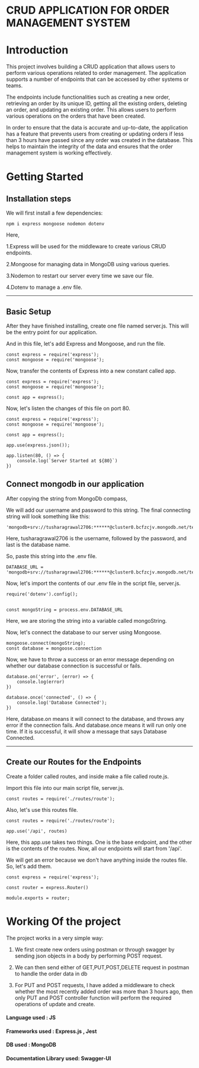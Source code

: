 # CRUD APPLICATION FOR ORDER MANAGEMENT SYSTEM

# Introduction
This project involves building a CRUD application that allows users to perform various operations related to order management. The application supports a number of endpoints that can be accessed by other systems or teams. 

The endpoints include functionalities such as creating a new order, retrieving an order by its unique ID, getting all the existing orders, deleting an order, and updating an existing order. This allows users to perform various operations on the orders that have been created. 

In order to ensure that the data is accurate and up-to-date, the application has a feature that prevents users from creating or updating orders if less than 3 hours have passed since any order was created in the database. This helps to maintain the integrity of the data and ensures that the order management system is working effectively.

# Getting Started
## Installation steps

We will first install a few dependencies:
```
npm i express mongoose nodemon dotenv
```
Here,

1.Express will be used for the middleware to create various CRUD endpoints.

2.Mongoose for managing data in MongoDB using various queries.

3.Nodemon to restart our server every time we save our file.

4.Dotenv to manage a .env file.

---
## Basic Setup
After they have finished installing, create one file named server.js. This will be the entry point for our application.

And in this file, let's add Express and Mongoose, and run the file.

```
const express = require('express');
const mongoose = require('mongoose');
```

Now, transfer the contents of Express into a new constant called app.

```
const express = require('express');
const mongoose = require('mongoose');

const app = express();
```
Now, let's listen the changes of this file on port 80.
```
const express = require('express');
const mongoose = require('mongoose');

const app = express();

app.use(express.json());

app.listen(80, () => {
    console.log(`Server Started at ${80}`)
})
```
## Connect mongodb in our application

After copying the string from MongoDb compass,

We will add our username and password to this string.
The final connecting string will look something like this:
```
'mongodb+srv://tusharagrawal2706:******@cluster0.bcfzcjv.mongodb.net/test_db'
```
Here, tusharagrawal2706 is the username, followed by the password, and last is the database name.

So, paste this string into the .env file.
```
DATABASE_URL = 
'mongodb+srv://tusharagrawal2706:******@cluster0.bcfzcjv.mongodb.net/test_db'
```

Now, let's import the contents of our .env file in the script file, server.js.
```
require('dotenv').config();


const mongoString = process.env.DATABASE_URL
```
Here, we are storing the string into a variable called mongoString.

Now, let's connect the database to our server using Mongoose.
```
mongoose.connect(mongoString);
const database = mongoose.connection
```
Now, we have to throw a success or an error message depending on whether our database connection is successful or fails.
```
database.on('error', (error) => {
    console.log(error)
})

database.once('connected', () => {
    console.log('Database Connected');
})
```
Here, database.on means it will connect to the database, and throws any error if the connection fails. And database.once means it will run only one time. If it is successful, it will show a message that says Database Connected.

---

## Create our Routes for the Endpoints
Create a folder called routes, and inside make a file called route.js.

Import this file into our main script file, server.js.
```
const routes = require('./routes/route');
```
Also, let's use this routes file.
```
const routes = require('./routes/route');

app.use('/api', routes)
```
Here, this app.use takes two things. One is the base endpoint, and the other is the contents of the routes. Now, all our endpoints will start from '/api'.

We will get an error because we don't have anything inside the routes file. So, let's add them.
```
const express = require('express');

const router = express.Router()

module.exports = router;
```

# Working Of the project

The project works in a very simple way:

1.  We first create new orders using postman or through swagger by sending json objects in a body by performing POST request.

2. We can then send either of GET,PUT,POST,DELETE request in postman to handle the order data in db

3. For PUT and POST requests, I have added a middleware to check whether the most recently added order was more than 3 hours ago, then only PUT and POST controller function will perform the required operations of update and create.

#### Language used : JS

#### Frameworks used : Express.js , Jest

#### DB used : MongoDB

#### Documentation Library used: Swagger-UI
